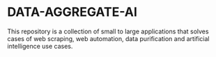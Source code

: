 # DATA-AGGREGATE-AI

This repository is a collection of small to large applications that solves cases of web scraping, web automation, data purification and artificial intelligence use cases.
